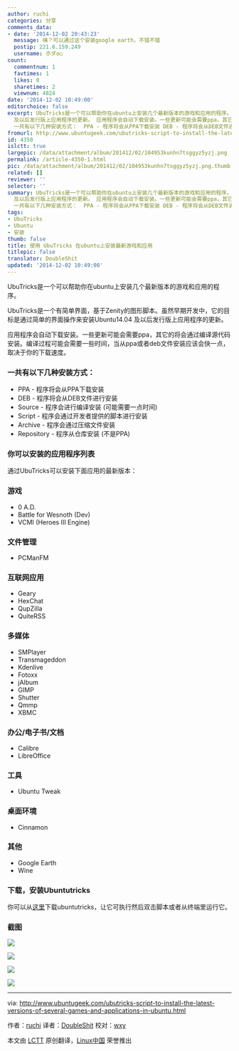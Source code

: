 ```yaml
---
author: ruchi
categories: 分享
comments_data:
- date: '2014-12-02 20:43:23'
  message: 咦？可以通过这个安装google earth，不错不错
  postip: 221.6.159.249
  username: 朩ダo○
count:
  commentnum: 1
  favtimes: 1
  likes: 0
  sharetimes: 2
  viewnum: 4824
date: '2014-12-02 10:49:00'
editorchoice: false
excerpt: UbuTricks是一个可以帮助你在ubuntu上安装几个最新版本的游戏和应用的程序。 UbuTricks是一个有简单界面，基于Zenity的图形脚本。虽然早期开发中，它的目标是通过简单的界面操作来安装Ubuntu14.04
  及以后发行版上应用程序的更新。 应用程序会自动下载安装。一些更新可能会需要ppa，其它的将会通过编译源代码安装。编译过程可能会需要一些时间，当从ppa或者deb文件安装应该会快一点，取决于你的下载速度。
  一共有以下几种安装方式：  PPA - 程序将会从PPA下载安装 DEB - 程序将会从DEB文件进行安装 Source - 程序会进行编译安装 (可能需要
fromurl: http://www.ubuntugeek.com/ubutricks-script-to-install-the-latest-versions-of-several-games-and-applications-in-ubuntu.html
id: 4350
islctt: true
largepic: /data/attachment/album/201412/02/104953kunhn7tsggyz5yzj.png
permalink: /article-4350-1.html
pic: /data/attachment/album/201412/02/104953kunhn7tsggyz5yzj.png.thumb.jpg
related: []
reviewer: ''
selector: ''
summary: UbuTricks是一个可以帮助你在ubuntu上安装几个最新版本的游戏和应用的程序。 UbuTricks是一个有简单界面，基于Zenity的图形脚本。虽然早期开发中，它的目标是通过简单的界面操作来安装Ubuntu14.04
  及以后发行版上应用程序的更新。 应用程序会自动下载安装。一些更新可能会需要ppa，其它的将会通过编译源代码安装。编译过程可能会需要一些时间，当从ppa或者deb文件安装应该会快一点，取决于你的下载速度。
  一共有以下几种安装方式：  PPA - 程序将会从PPA下载安装 DEB - 程序将会从DEB文件进行安装 Source - 程序会进行编译安装 (可能需要
tags:
- UbuTricks
- Ubuntu
- 安装
thumb: false
title: 使用 UbuTricks 在ubuntu上安装最新游戏和应用
titlepic: false
translator: DoubleShit
updated: '2014-12-02 10:49:00'
---
```


UbuTricks是一个可以帮助你在ubuntu上安装几个最新版本的游戏和应用的程序。


UbuTricks是一个有简单界面，基于Zenity的图形脚本。虽然早期开发中，它的目标是通过简单的界面操作来安装Ubuntu14.04 及以后发行版上应用程序的更新。


应用程序会自动下载安装。一些更新可能会需要ppa，其它的将会通过编译源代码安装。编译过程可能会需要一些时间，当从ppa或者deb文件安装应该会快一点，取决于你的下载速度。


### 一共有以下几种安装方式：


* PPA - 程序将会从PPA下载安装
* DEB - 程序将会从DEB文件进行安装
* Source - 程序会进行编译安装 (可能需要一点时间)
* Script - 程序会通过开发者提供的脚本进行安装
* Archive - 程序会通过压缩文件安装
* Repository - 程序从仓库安装 (不是PPA)


### 你可以安装的应用程序列表


通过UbuTricks可以安装下面应用的最新版本：


### 游戏


* 0 A.D.
* Battle for Wesnoth (Dev)
* VCMI (Heroes III Engine)


### 文件管理


* PCManFM


### 互联网应用


* Geary
* HexChat
* QupZilla
* QuiteRSS


### 多媒体


* SMPlayer
* Transmageddon
* Kdenlive
* Fotoxx
* jAlbum
* GIMP
* Shutter
* Qmmp
* XBMC


### 办公/电子书/文档


* Calibre
* LibreOffice


### 工具


* Ubuntu Tweak


### 桌面环境


* Cinnamon


### 其他


* Google Earth
* Wine


### 下载，安装Ubuntutricks


你可以从[这里](http://www.tuxarena.com/intro/files/ubutricks.sh)下载ubuntutricks，让它可执行然后双击脚本或者从终端里运行它。


### 截图


![](/data/attachment/album/201412/02/104953kunhn7tsggyz5yzj.png)


![](/data/attachment/album/201412/02/104956j1ef2s24ah1wcae2.png)


![](/data/attachment/album/201412/02/104958lv0vzc0osx8k0n0v.png)


![](/data/attachment/album/201412/02/105000f7i709suxits5ia0.png)




---


via: <http://www.ubuntugeek.com/ubutricks-script-to-install-the-latest-versions-of-several-games-and-applications-in-ubuntu.html>


作者：[ruchi](http://www.ubuntugeek.com/author/ubuntufix) 译者：[DoubleShit](https://github.com/DoubleShit) 校对：[wxy](https://github.com/wxy)


本文由 [LCTT](https://github.com/LCTT/TranslateProject) 原创翻译，[Linux中国](http://linux.cn/) 荣誉推出